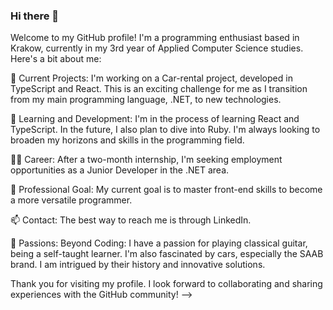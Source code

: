 ### Hi there 👋
Welcome to my GitHub profile! I'm a programming enthusiast based in Krakow, currently in my 3rd year of Applied Computer Science studies. Here's a bit about me:

🔭 Current Projects: I'm working on a Car-rental project, developed in TypeScript and React. This is an exciting challenge for me as I transition from my main programming language, .NET, to new technologies.

🌱 Learning and Development: I'm in the process of learning React and TypeScript. In the future, I also plan to dive into Ruby. I'm always looking to broaden my horizons and skills in the programming field.

👨‍💻 Career: After a two-month internship, I'm seeking employment opportunities as a Junior Developer in the .NET area.

🚀 Professional Goal: My current goal is to master front-end skills to become a more versatile programmer.

📫 Contact: The best way to reach me is through LinkedIn.

🎸 Passions: Beyond Coding: I have a passion for playing classical guitar, being a self-taught learner. I'm also fascinated by cars, especially the SAAB brand. I am intrigued by their history and innovative solutions.

Thank you for visiting my profile. I look forward to collaborating and sharing experiences with the GitHub community!
-->
